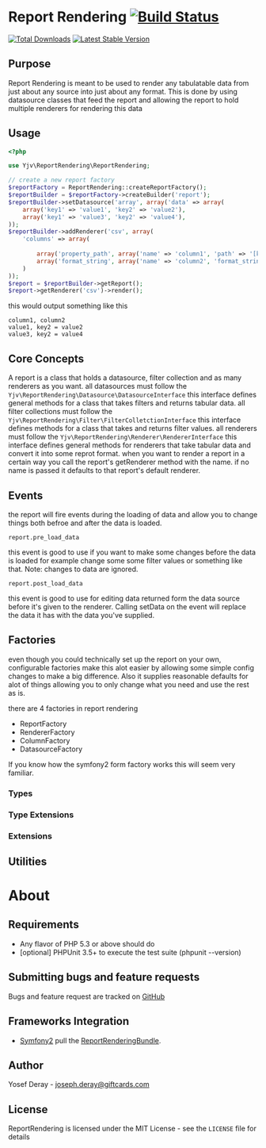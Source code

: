 Report Rendering [![Build Status](https://travis-ci.org/yjv/ReportRendering.png?branch=master)](https://travis-ci.org/yjv/ReportRendering)
==============================

[![Total Downloads](https://poser.pugx.org/yjv/report-rendering/downloads.png)](https://packagist.org/packages/yjv/report-rendering)
[![Latest Stable Version](https://poser.pugx.org/yjv/report-rendering/v/stable.png)](https://packagist.org/packages/yjv/report-rendering)

Purpose
-------
Report Rendering is meant to be used to render any tabulatable data from just about any source into just about any format.
This is done by using datasource classes that feed the report and allowing the report to hold multiple renderers
for rendering this data

 Usage
-----

```php
<?php

use Yjv\ReportRendering\ReportRendering;

// create a new report factory
$reportFactory = ReportRendering::createReportFactory();
$reportBuilder = $reportFactory->createBuilder('report');
$reportBuilder->setDatasource('array', array('data' => array(
	array('key1' => 'value1', 'key2' => 'value2'),
	array('key1' => 'value3', 'key2' => 'value4'),
));
$reportBuilder->addRenderer('csv', array(
	'columns' => array(
	
		array('property_path', array('name' => 'column1', 'path' => '[key1]'),
		array('format_string', array('name' => 'column2', 'format_string' => 'key2 = {[key2]}'),
	)
));
$report = $reportBuilder->getReport();
$report->getRenderer('csv')->render();
```
this would output something like this

```csv
column1, column2
value1, key2 = value2
value3, key2 = value4
```

Core Concepts
-------------

A report is a class that holds a datasource, filter collection and as many renderers as you want.
all datasources must follow the `Yjv\ReportRendering\Datasource\DatasourceInterface` this interface defines general methods for a class that takes filters and returns tabular data.
all filter collections must follow the `Yjv\ReportRendering\Filter\FilterColletctionInterface` this interface defines methods for a class that takes and returns filter values.
all renderers must follow the `Yjv\ReportRendering\Renderer\RendererInterface` this interface defines general methods for renderers that take tabular data and convert it into some reprot format.
when you want to render a report in a certain way you call the report's getRenderer method with the name.
if no name is passed it defaults to that report's default renderer.


Events
------

the report will fire events during the loading of data and allow you to change things both befroe and after the data is loaded.

`report.pre_load_data`

this event is good to use if you want to make some changes before the data is loaded for example change some some filter values or something like that. Note: changes to data are ignored.

`report.post_load_data`

this event is good to use for editing data returned form the data source before it's given to the renderer. Calling setData on the event will replace the data it has with the data you've supplied.


Factories
---------

even though you could technically set up the report on your own, configurable factories make this alot easier by allowing some simple config
changes to make a big difference. Also it supplies reasonable defaults for alot of things allowing you to only change what you 
need and use the rest as is.

there are 4 factories in report rendering
 * ReportFactory
 * RendererFactory
 * ColumnFactory
 * DatasourceFactory

If you know how the symfony2 form factory works this will seem very familiar.

### Types



### Type Extensions

### Extensions



Utilities
---------



About
=====

Requirements
------------

- Any flavor of PHP 5.3 or above should do
- [optional] PHPUnit 3.5+ to execute the test suite (phpunit --version)

Submitting bugs and feature requests
------------------------------------

Bugs and feature request are tracked on [GitHub](https://github.com/yjv/ReportRendering/issues)

Frameworks Integration
----------------------

- [Symfony2](http://symfony.com) pull the [ReportRenderingBundle](https://github.com/yjv/ReportRenderingBundle).

Author
------

Yosef Deray - <joseph.deray@giftcards.com><br />

License
-------

ReportRendering is licensed under the MIT License - see the `LICENSE` file for details